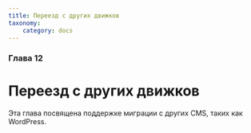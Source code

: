 ```yaml
---
title: Переезд с других движков
taxonomy:
    category: docs
---
```


### Глава 12

# Переезд с других движков

Эта глава посвящена поддержке миграции с других CMS, таких как WordPress.
